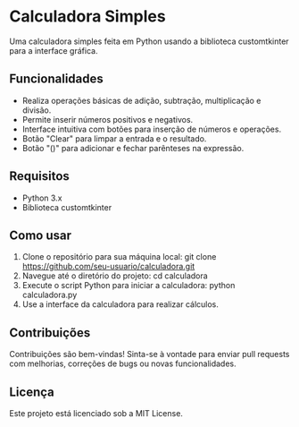 # Calculadora Simples
Uma calculadora simples feita em Python usando a biblioteca customtkinter para a interface gráfica.

## Funcionalidades
- Realiza operações básicas de adição, subtração, multiplicação e divisão.
- Permite inserir números positivos e negativos.
- Interface intuitiva com botões para inserção de números e operações.
- Botão "Clear" para limpar a entrada e o resultado.
- Botão "()" para adicionar e fechar parênteses na expressão.

## Requisitos
- Python 3.x
- Biblioteca customtkinter

## Como usar
1. Clone o repositório para sua máquina local: git clone https://github.com/seu-usuario/calculadora.git
2. Navegue até o diretório do projeto: cd calculadora
3. Execute o script Python para iniciar a calculadora: python calculadora.py
4. Use a interface da calculadora para realizar cálculos.


## Contribuições
Contribuições são bem-vindas! Sinta-se à vontade para enviar pull requests com melhorias, correções de bugs ou novas funcionalidades.

## Licença
Este projeto está licenciado sob a MIT License.
